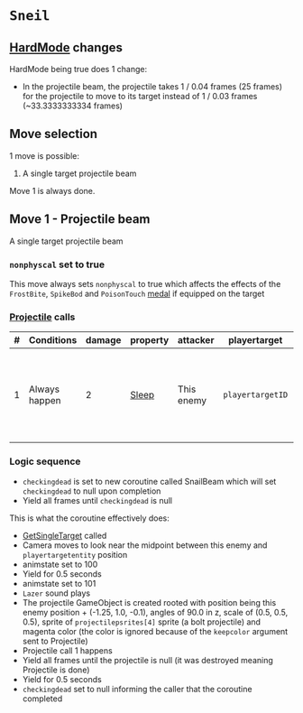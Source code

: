 # `Sneil`

## [HardMode](../../Damage%20pipeline/HardMode.md) changes
HardMode being true does 1 change:

- In the projectile beam, the projectile takes 1 / 0.04 frames (25 frames) for the projectile to move to its target instead of 1 / 0.03 frames (~33.3333333334 frames)

## Move selection
1 move is possible:

1. A single target projectile beam

Move 1 is always done.

## Move 1 - Projectile beam
A single target projectile beam

### `nonphyscal` set to true
This move always sets `nonphyscal` to true which affects the effects of the `FrostBite`, `SpikeBod` and `PoisonTouch` [medal](../Enums%20and%20IDs/Medal.md) if equipped on the target

### [Projectile](../../Damage%20pipeline/Projectile.md) calls

|#|Conditions|damage|property|attacker|playertarget|obj|speed|height|extraargs|destroyparticle|audioonhit|audiomoving|spin|nosound|
|-:|---------|------|--------|--------|-----------|---|-----|------|---------|--------------|----------|-----------|----|------|
|1|Always happen|2|[Sleep](../../Damage%20pipeline/AttackProperty.md#attackproperty)|This enemy|`playertargetID`|A new GameObject rooted with a SpriteRenderer using the `projectilepsrites[4]` sprite (a bolt projectile)|0.03 (~33.33333334 frames of movement) if hardmode is false, 0.04 if it's true (25 frames of movement)|0.0|`keepcolor`|`deathsmokelow`|null|null|Vector3.zero|false|

### Logic sequence

- `checkingdead` is set to new coroutine called SnailBeam which will set `checkingdead` to null upon completion
- Yield all frames until `checkingdead` is null

This is what the coroutine effectively does:

- [GetSingleTarget](../../Actors%20states/Targetting/GetRandomAvaliablePlayer.md#getsingletarget) called
- Camera moves to look near the midpoint between this enemy and `playertargetentity` position
- animstate set to 100
- Yield for 0.5 seconds
- animstate set to 101
- `Lazer` sound plays
- The projectile GameObject is created rooted with position being this enemy position + (-1.25, 1.0, -0.1), angles of 90.0 in z, scale of (0.5, 0.5, 0.5), sprite of `projectilepsrites[4]` sprite (a bolt projectile) and magenta color (the color is ignored because of the `keepcolor` argument sent to Projectile)
- Projectile call 1 happens
- Yield all frames until the projectile is null (it was destroyed meaning Projectile is done)
- Yield for 0.5 seconds
- `checkingdead` set to null informing the caller that the coroutine completed
